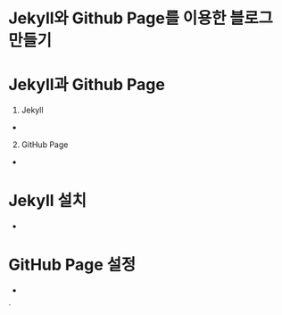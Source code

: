 # Jekyll와 Github Page를 이용한 블로그 만들기

# Jekyll과 Github Page
1. Jekyll
- ​
2. GitHub Page
- ​

# Jekyll 설치
-

# GitHub Page 설정
-

`
